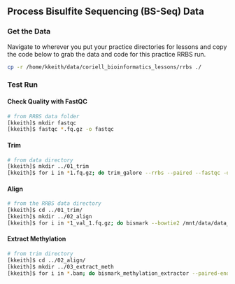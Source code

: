 
## Process Bisulfite Sequencing (BS-Seq) Data

### Get the Data

Navigate to wherever you put your practice directories for lessons and copy the code below to grab the data and code for this practice RRBS run.

```bash
cp -r /home/kkeith/data/coriell_bioinformatics_lessons/rrbs ./
```

### Test Run

#### Check Quality with FastQC

```bash
# from RRBS data folder
[kkeith]$ mkdir fastqc
[kkeith]$ fastqc *.fq.gz -o fastqc
```

#### Trim

```bash
# from data directory
[kkeith]$ mkdir ../01_trim
[kkeith]$ for i in *1.fq.gz; do trim_galore --rrbs --paired --fastqc -q 30 --illumina --output ../01_trim $i ${i/1.fq.gz/2.fq.gz}; done
```

#### Align

```bash
# from the RRBS data directory
[kkeith]$ cd ../01_trim/
[kkeith]$ mkdir ../02_align
[kkeith]$ for i in *1_val_1.fq.gz; do bismark --bowtie2 /mnt/data/data_jj/jj4/rrbs/tools/genomes/hg19lambda/ --output ../02_align -1 $i -2 ${i/1_val_1.fq.gz/2_val_2.fq.gz}; done
```

#### Extract Methylation

```bash
# from trim directory
[kkeith]$ cd ../02_align/
[kkeith]$ mkdir ../03_extract_meth
[kkeith]$ for i in *.bam; do bismark_methylation_extractor --paired-end --include_overlap --bedGraph --output ../03_extract_meth $i; rm -f ../03_extract_meth/CHG_OB_${i/.bam/.txt} ../03_extract_meth/CHG_OT_${i/.bam/.txt} ../03_extract_meth/CHH_OB_${i/.bam/.txt} ../03_extract_meth/CHH_OT_${i/.bam/.txt} ../03_extract_meth/CpG_OB_${i/.bam/.txt} ../03_extract_meth/CpG_OT_${i/.bam/.txt}; done
```













